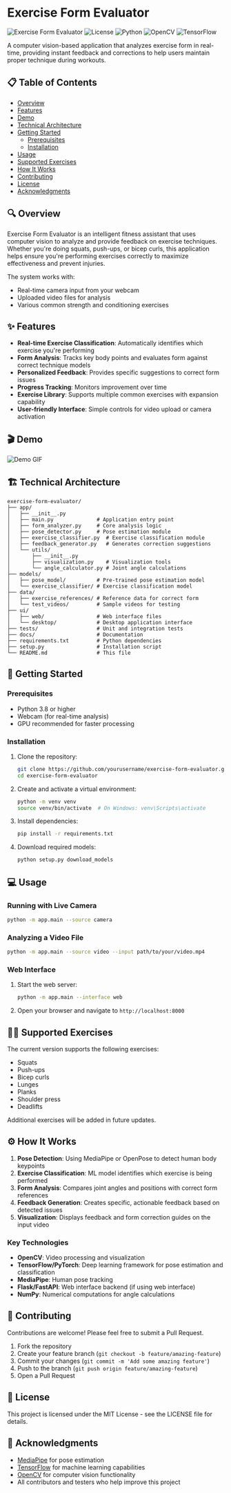 # Exercise Form Evaluator

![Exercise Form Evaluator](https://img.shields.io/badge/Status-Active-green) ![License](https://img.shields.io/badge/License-MIT-blue) ![Python](https://img.shields.io/badge/Python-3.8%2B-yellow) ![OpenCV](https://img.shields.io/badge/OpenCV-4.x-orange) ![TensorFlow](https://img.shields.io/badge/TensorFlow-2.x-red)

A computer vision-based application that analyzes exercise form in real-time, providing instant feedback and corrections to help users maintain proper technique during workouts.

## 📋 Table of Contents
- [Overview](#overview)
- [Features](#features)
- [Demo](#demo)
- [Technical Architecture](#technical-architecture)
- [Getting Started](#getting-started)
  - [Prerequisites](#prerequisites)
  - [Installation](#installation)
- [Usage](#usage)
- [Supported Exercises](#supported-exercises)
- [How It Works](#how-it-works)
- [Contributing](#contributing)
- [License](#license)
- [Acknowledgments](#acknowledgments)

## 🔍 Overview

Exercise Form Evaluator is an intelligent fitness assistant that uses computer vision to analyze and provide feedback on exercise techniques. Whether you're doing squats, push-ups, or bicep curls, this application helps ensure you're performing exercises correctly to maximize effectiveness and prevent injuries.

The system works with:
- Real-time camera input from your webcam
- Uploaded video files for analysis
- Various common strength and conditioning exercises

## ✨ Features

- **Real-time Exercise Classification**: Automatically identifies which exercise you're performing
- **Form Analysis**: Tracks key body points and evaluates form against correct technique models
- **Personalized Feedback**: Provides specific suggestions to correct form issues
- **Progress Tracking**: Monitors improvement over time
- **Exercise Library**: Supports multiple common exercises with expansion capability
- **User-friendly Interface**: Simple controls for video upload or camera activation

## 🎬 Demo

![Demo GIF](https://via.placeholder.com/640x360.png?text=Exercise+Form+Evaluator+Demo)

## 🏗️ Technical Architecture

```
exercise-form-evaluator/
├── app/
│   ├── __init__.py
│   ├── main.py              # Application entry point
│   ├── form_analyzer.py     # Core analysis logic
│   ├── pose_detector.py     # Pose estimation module
│   ├── exercise_classifier.py  # Exercise classification module
│   ├── feedback_generator.py   # Generates correction suggestions
│   └── utils/
│       ├── __init__.py
│       ├── visualization.py    # Visualization tools
│       └── angle_calculator.py # Joint angle calculations
├── models/
│   ├── pose_model/          # Pre-trained pose estimation model
│   └── exercise_classifier/ # Exercise classification model
├── data/
│   ├── exercise_references/ # Reference data for correct form
│   └── test_videos/         # Sample videos for testing
├── ui/
│   ├── web/                 # Web interface files
│   └── desktop/             # Desktop application interface
├── tests/                   # Unit and integration tests
├── docs/                    # Documentation
├── requirements.txt         # Python dependencies
├── setup.py                 # Installation script
└── README.md                # This file
```

## 🚀 Getting Started

### Prerequisites

- Python 3.8 or higher
- Webcam (for real-time analysis)
- GPU recommended for faster processing

### Installation

1. Clone the repository:
   ```bash
   git clone https://github.com/yourusername/exercise-form-evaluator.git
   cd exercise-form-evaluator
   ```

2. Create and activate a virtual environment:
   ```bash
   python -m venv venv
   source venv/bin/activate  # On Windows: venv\Scripts\activate
   ```

3. Install dependencies:
   ```bash
   pip install -r requirements.txt
   ```

4. Download required models:
   ```bash
   python setup.py download_models
   ```

## 💻 Usage

### Running with Live Camera

```bash
python -m app.main --source camera
```

### Analyzing a Video File

```bash
python -m app.main --source video --input path/to/your/video.mp4
```

### Web Interface

1. Start the web server:
   ```bash
   python -m app.main --interface web
   ```

2. Open your browser and navigate to `http://localhost:8000`

## 🏋️‍♂️ Supported Exercises

The current version supports the following exercises:
- Squats
- Push-ups
- Bicep curls
- Lunges
- Planks
- Shoulder press
- Deadlifts

Additional exercises will be added in future updates.

## ⚙️ How It Works

1. **Pose Detection**: Using MediaPipe or OpenPose to detect human body keypoints
2. **Exercise Classification**: ML model identifies which exercise is being performed
3. **Form Analysis**: Compares joint angles and positions with correct form references
4. **Feedback Generation**: Creates specific, actionable feedback based on detected issues
5. **Visualization**: Displays feedback and form correction guides on the input video

### Key Technologies

- **OpenCV**: Video processing and visualization
- **TensorFlow/PyTorch**: Deep learning framework for pose estimation and classification
- **MediaPipe**: Human pose tracking
- **Flask/FastAPI**: Web interface backend (if using web interface)
- **NumPy**: Numerical computations for angle calculations

## 🤝 Contributing

Contributions are welcome! Please feel free to submit a Pull Request.

1. Fork the repository
2. Create your feature branch (`git checkout -b feature/amazing-feature`)
3. Commit your changes (`git commit -m 'Add some amazing feature'`)
4. Push to the branch (`git push origin feature/amazing-feature`)
5. Open a Pull Request

## 📄 License

This project is licensed under the MIT License - see the LICENSE file for details.

## 🙏 Acknowledgments

- [MediaPipe](https://google.github.io/mediapipe/) for pose estimation
- [TensorFlow](https://www.tensorflow.org/) for machine learning capabilities
- [OpenCV](https://opencv.org/) for computer vision functionality
- All contributors and testers who help improve this project
